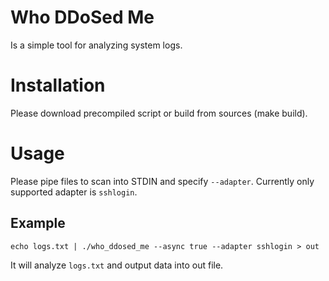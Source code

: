 # Who DDoSed Me

Is a simple tool for analyzing system logs.

# Installation

Please download precompiled script or build from sources (make build).

# Usage

Please pipe files to scan into STDIN and specify `--adapter`. Currently only supported adapter is `sshlogin`.

## Example

```
echo logs.txt | ./who_ddosed_me --async true --adapter sshlogin > out
```

It will analyze `logs.txt` and output data into out file.
